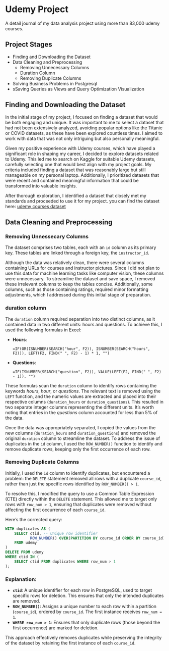 # Udemy Project
A detail journal of my data analysis project using more than 83,000 udemy courses.

## Project Stages

 - Finding and Downloading the Dataset
 - Data Cleaning and Preprocessing
	 - Removing Unnecessary Columns
	 - Duration Column
	 - Removing Duplicate Columns
 - Solving Business Problems in Postgresql
 - sSaving Queries as Views and Query Optimization Visualization

## Finding and Downloading the Dataset
In the initial stage of my project, I focused on finding a dataset that would be both engaging and unique. It was important to me to select a dataset that had not been extensively analyzed, avoiding popular options like the Titanic or COVID datasets, as these have been explored countless times. I aimed to work with data that was not only intriguing but also personally meaningful.

Given my positive experience with Udemy courses, which have played a significant role in shaping my career, I decided to explore datasets related to Udemy. This led me to search on Kaggle for suitable Udemy datasets, carefully selecting one that would best align with my project goals. My criteria included finding a dataset that was reasonably large but still manageable on my personal laptop. Additionally, I prioritized datasets that were recent and contained meaningful information that could be transformed into valuable insights.

After thorough exploration, I identified a dataset that closely met my standards and proceeded to use it for my project.
you can find the dataset here: [udemy courses dataset](https://www.kaggle.com/datasets/904c62591ed5be22928d131ce1e3a9de792c9d2c136b341582faf82d94a2af35)

## Data Cleaning and Preprocessing

### Removing Unnessecary Columns
The dataset comprises two tables, each with an `id` column as its primary key. These tables are linked through a foreign key, the `instructor_id`.

Although the data was relatively clean, there were several columns containing URLs for courses and instructor pictures. Since I did not plan to use this data for machine learning tasks like computer vision, these columns were unnecessary. To streamline the dataset and save space, I removed these irrelevant columns to keep the tables concise. Additionally, some columns, such as those containing ratings, required minor formatting adjustments, which I addressed during this initial stage of preparation.
### duration column

The `duration` column required separation into two distinct columns, as it contained data in two different units: hours and questions. To achieve this, I used the following formulas in Excel:

-   **Hours**:
    
    ```
    =IF(OR(ISNUMBER(SEARCH("hour", F2)), ISNUMBER(SEARCH("hours", F2))), LEFT(F2, FIND(" ", F2) - 1) * 1, "")  
    
    ```
    
-   **Questions**:
    
    ```
    =IF(ISNUMBER(SEARCH("question", F2)), VALUE(LEFT(F2, FIND(" ", F2) - 1)), "")  
    
    ```
    

These formulas scan the `duration` column to identify rows containing the keywords _hours_, _hour_, or _questions_. The relevant text is removed using the `LEFT` function, and the numeric values are extracted and placed into their respective columns (`duration_hours` or `duration_questions`). This resulted in two separate integer columns representing the different units. It’s worth noting that entries in the _questions_ column accounted for less than 5% of the data.

Once the data was appropriately separated, I copied the values from the new columns (`duration_hours` and `duration_questions`) and removed the original `duration` column to streamline the dataset.
To address the issue of duplicates in the `id` column, I used the `ROW_NUMBER()` function to identify and remove duplicate rows, keeping only the first occurrence of each row.

### Removing Duplicate Columns

Initially, I used the `id` column to identify duplicates, but encountered a problem: the `DELETE` statement removed all rows with a duplicate `course_id`, rather than just the specific rows identified by `ROW_NUMBER() > 1`.

To resolve this, I modified the query to use a Common Table Expression (CTE) directly within the `DELETE` statement. This allowed me to target only rows with `row_num > 1`, ensuring that duplicates were removed without affecting the first occurrence of each `course_id`.

Here’s the corrected query:

```sql
WITH duplicates AS (
    SELECT ctid, -- Unique row identifier
           ROW_NUMBER() OVER(PARTITION BY course_id ORDER BY course_id) AS row_num
    FROM udemy
)
DELETE FROM udemy
WHERE ctid IN (
    SELECT ctid FROM duplicates WHERE row_num > 1
);

```

### Explanation:

-   **`ctid`**: A unique identifier for each row in PostgreSQL, used to target specific rows for deletion. This ensures that only the intended duplicates are removed.
-   **`ROW_NUMBER()`**: Assigns a unique number to each row within a partition (`course_id`), ordered by `course_id`. The first instance receives `row_num = 1`.
-   **`WHERE row_num > 1`**: Ensures that only duplicate rows (those beyond the first occurrence) are marked for deletion.

This approach effectively removes duplicates while preserving the integrity of the dataset by retaining the first instance of each `course_id`.
